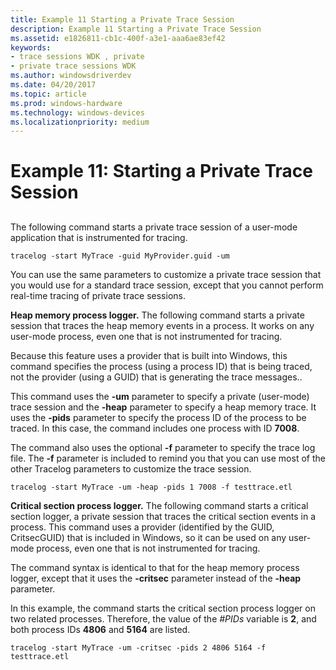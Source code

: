 ```yaml
---
title: Example 11 Starting a Private Trace Session
description: Example 11 Starting a Private Trace Session
ms.assetid: e1826811-cb1c-400f-a3e1-aaa6ae83ef42
keywords:
- trace sessions WDK , private
- private trace sessions WDK
ms.author: windowsdriverdev
ms.date: 04/20/2017
ms.topic: article
ms.prod: windows-hardware
ms.technology: windows-devices
ms.localizationpriority: medium
---
```


# Example 11: Starting a Private Trace Session


## <span id="ddk_starting_a_private_trace_session_tools"></span><span id="DDK_STARTING_A_PRIVATE_TRACE_SESSION_TOOLS"></span>


The following command starts a private trace session of a user-mode application that is instrumented for tracing.

```
tracelog -start MyTrace -guid MyProvider.guid -um
```

You can use the same parameters to customize a private trace session that you would use for a standard trace session, except that you cannot perform real-time tracing of private trace sessions.

**Heap memory process logger.** The following command starts a private session that traces the heap memory events in a process. It works on any user-mode process, even one that is not instrumented for tracing.

Because this feature uses a provider that is built into Windows, this command specifies the process (using a process ID) that is being traced, not the provider (using a GUID) that is generating the trace messages..

This command uses the **-um** parameter to specify a private (user-mode) trace session and the **-heap** parameter to specify a heap memory trace. It uses the **-pids** parameter to specify the process ID of the process to be traced. In this case, the command includes one process with ID **7008**.

The command also uses the optional **-f** parameter to specify the trace log file. The **-f** parameter is included to remind you that you can use most of the other Tracelog parameters to customize the trace session.

```
tracelog -start MyTrace -um -heap -pids 1 7008 -f testtrace.etl
```

**Critical section process logger.** The following command starts a critical section logger, a private session that traces the critical section events in a process. This command uses a provider (identified by the GUID, CritsecGUID) that is included in Windows, so it can be used on any user-mode process, even one that is not instrumented for tracing.

The command syntax is identical to that for the heap memory process logger, except that it uses the **-critsec** parameter instead of the **-heap** parameter.

In this example, the command starts the critical section process logger on two related processes. Therefore, the value of the *\#PIDs* variable is **2**, and both process IDs **4806** and **5164** are listed.

```
tracelog -start MyTrace -um -critsec -pids 2 4806 5164 -f testtrace.etl
```

 

 





